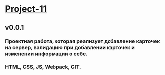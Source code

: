# [Project-11](https://arzamastsevroman.github.io/Project-11)
## v0.0.1
### Проектная работа, которая реализует добавление карточек на сервер, валидацию при добавлении карточек и изменении информации о себе.
### HTML, CSS, JS, Webpack, GIT.